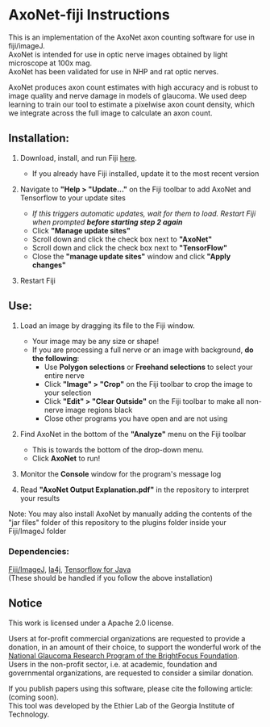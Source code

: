# AxoNet-fiji Instructions
This is an implementation of the AxoNet axon counting software for use in fiji/imageJ.  
AxoNet is intended for use in optic nerve images obtained by light microscope at 100x mag.  
AxoNet has been validated for use in NHP and rat optic nerves.  

AxoNet produces axon count estimates with high accuracy and is robust to image quality and nerve damage in models of glaucoma. We used deep learning to train our tool to estimate a pixelwise axon count density, which we integrate across the full image to calculate an axon count.  


## Installation:  

1. Download, install, and run Fiji [here](https://fiji.sc/).    
	- If you already have Fiji installed, update it to the most recent version  
	  
2. Navigate to **"Help > "Update..."** on the Fiji toolbar to add AxoNet and Tensorflow to your update sites   
	- *If this triggers automatic updates, wait for them to load. Restart Fiji when prompted __before starting step 2 again__*  
	- Click **"Manage update sites"**  
	- Scroll down and click the check box next to **"AxoNet"**   
	- Scroll down and click the check box next to **"TensorFlow"**   
	- Close the **"manage update sites"** window and click **"Apply changes"**    
	
3. Restart Fiji  
  

## Use:  

1. Load an image by dragging its file to the Fiji window.  
	- Your image may be any size or shape!  
	- If you are processing a full nerve or an image with background, **do the following**:
		- Use **Polygon selections** or **Freehand selections** to select your entire nerve
		- Click **"Image" > "Crop"** on the Fiji toolbar to crop the image to your selection
		- Click **"Edit" > "Clear Outside"** on the Fiji toolbar to make all non-nerve image regions black
		- Close other programs you have open and are not using  
			
2. Find AxoNet in the bottom of the **"Analyze"** menu on the Fiji toolbar  
	- This is towards the bottom of the drop-down menu.    
 	- Click **AxoNet** to run!  
	
3. Monitor the **Console** window for the program's message log  
  
4. Read **"AxoNet Output Explanation.pdf"** in the repository to interpret your results  
  
Note: You may also install AxoNet by manually adding the contents of the "jar files" folder of this repository to the plugins folder inside your Fiji/ImageJ folder


### Dependencies:  
[Fiji/ImageJ](https://fiji.sc/), [la4j](http://la4j.org/), [Tensorflow for Java](https://www.tensorflow.org/install/lang_java)  
(These should be handled if you follow the above installation)


## Notice
This work is licensed under a Apache 2.0 license.  

Users at for-profit commercial organizations are requested to provide a donation, in an amount of their choice, to  support the wonderful work of the [National Glaucoma Research Program of the BrightFocus Foundation](www.brightfocus.org).  
Users in the non-profit sector, i.e. at academic, foundation and governmental organizations, are requested to consider a similar donation.   

If you publish papers using this software, please cite the following article: (coming soon).  
This tool was developed by the Ethier Lab of the Georgia Institute of Technology.  
